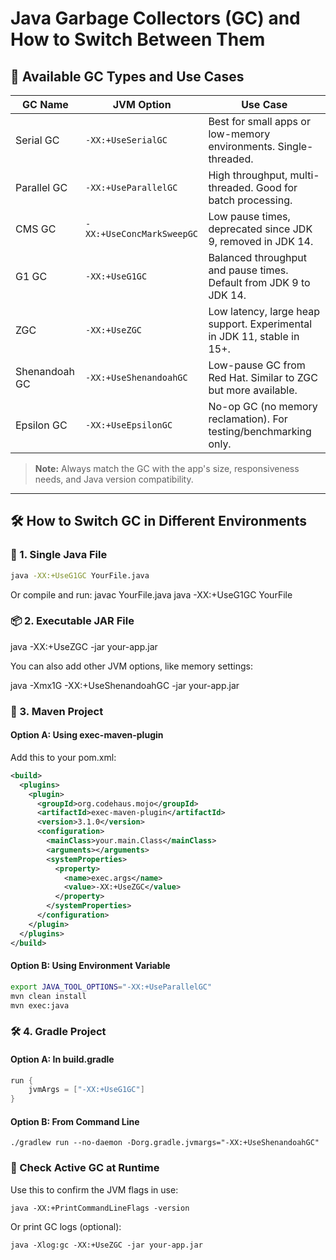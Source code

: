 # Java Garbage Collectors (GC) and How to Switch Between Them

## 🔄 Available GC Types and Use Cases

| GC Name       | JVM Option                 | Use Case                                                                 |
|---------------|----------------------------|--------------------------------------------------------------------------|
| Serial GC     | `-XX:+UseSerialGC`         | Best for small apps or low-memory environments. Single-threaded.         |
| Parallel GC   | `-XX:+UseParallelGC`       | High throughput, multi-threaded. Good for batch processing.              |
| CMS GC        | `-XX:+UseConcMarkSweepGC`  | Low pause times, deprecated since JDK 9, removed in JDK 14.              |
| G1 GC         | `-XX:+UseG1GC`             | Balanced throughput and pause times. Default from JDK 9 to JDK 14.       |
| ZGC           | `-XX:+UseZGC`              | Low latency, large heap support. Experimental in JDK 11, stable in 15+.  |
| Shenandoah GC | `-XX:+UseShenandoahGC`     | Low-pause GC from Red Hat. Similar to ZGC but more available.            |
| Epsilon GC    | `-XX:+UseEpsilonGC`        | No-op GC (no memory reclamation). For testing/benchmarking only.         |

> **Note:** Always match the GC with the app's size, responsiveness needs, and Java version compatibility.

---

## 🛠 How to Switch GC in Different Environments

### 🔹 1. Single Java File

```bash
java -XX:+UseG1GC YourFile.java
```

Or compile and run:
javac YourFile.java
java -XX:+UseG1GC YourFile

### 📦 2. Executable JAR File
java -XX:+UseZGC -jar your-app.jar

You can also add other JVM options, like memory settings:

java -Xmx1G -XX:+UseShenandoahGC -jar your-app.jar

### 🧪 3. Maven Project
#### Option A: Using exec-maven-plugin
Add this to your pom.xml:

```xml
<build>
  <plugins>
    <plugin>
      <groupId>org.codehaus.mojo</groupId>
      <artifactId>exec-maven-plugin</artifactId>
      <version>3.1.0</version>
      <configuration>
        <mainClass>your.main.Class</mainClass>
        <arguments></arguments>
        <systemProperties>
          <property>
            <name>exec.args</name>
            <value>-XX:+UseZGC</value>
          </property>
        </systemProperties>
      </configuration>
    </plugin>
  </plugins>
</build>
```

#### Option B: Using Environment Variable
```bash
export JAVA_TOOL_OPTIONS="-XX:+UseParallelGC"
mvn clean install
mvn exec:java
```

### 🛠️ 4. Gradle Project
#### Option A: In build.gradle
```groovy
run {
    jvmArgs = ["-XX:+UseG1GC"]
}
```

#### Option B: From Command Line
```
./gradlew run --no-daemon -Dorg.gradle.jvmargs="-XX:+UseShenandoahGC"
```

### 🧾 Check Active GC at Runtime
Use this to confirm the JVM flags in use:
```
java -XX:+PrintCommandLineFlags -version
```

Or print GC logs (optional):
```
java -Xlog:gc -XX:+UseZGC -jar your-app.jar
```
